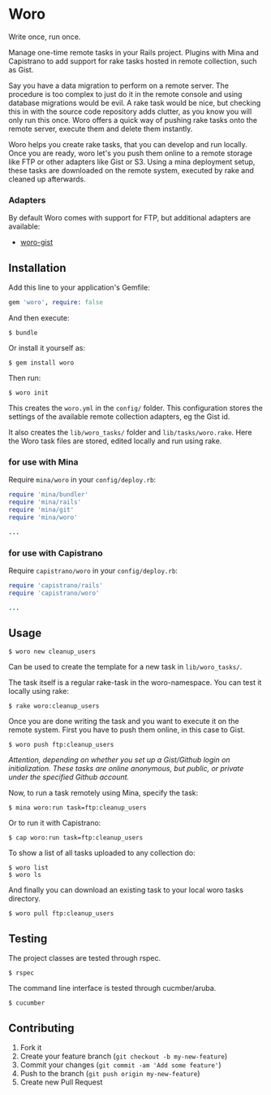 # Woro

Write once, run once.

Manage one-time remote tasks in your Rails project.
Plugins with Mina and Capistrano to add support for rake tasks hosted in remote collection, such as Gist.

Say you have a data migration to perform on a remote server. The procedure is too complex to just do it in the remote console and using database migrations would be evil. A rake task would be nice, but checking this in with the source code repository adds clutter, as you know you will only run this once.
Woro offers a quick way of pushing rake tasks onto the remote server, execute them and delete them instantly.

Woro helps you create rake tasks, that you can develop and run locally.
Once you are ready, woro let's you push them online to a remote storage like FTP or other adapters like Gist or S3.
Using a mina deployment setup, these tasks are downloaded on the remote system, executed by rake and cleaned up afterwards.

### Adapters

By default Woro comes with support for FTP, but additional adapters are available:

* [woro-gist](https://github.com/github/woro-gist)

## Installation

Add this line to your application's Gemfile:

```rb
gem 'woro', require: false
```

And then execute:

```shell
$ bundle
```

Or install it yourself as:

```shell
$ gem install woro
```

Then run:

```shell
$ woro init
```

This creates the `woro.yml` in the `config/` folder. This configuration
stores the settings of the available remote collection adapters, eg the
Gist id.

It also creates the `lib/woro_tasks/` folder and `lib/tasks/woro.rake`.
Here the Woro task files are stored, edited locally and run using rake.

### for use with Mina

Require `mina/woro` in your `config/deploy.rb`:

```rb
require 'mina/bundler'
require 'mina/rails'
require 'mina/git'
require 'mina/woro'

...
```

### for use with Capistrano

Require `capistrano/woro` in your `config/deploy.rb`:

```rb
require 'capistrano/rails'
require 'capistrano/woro'

...
```

## Usage

```shell
$ woro new cleanup_users
```

Can be used to create the template for a new task in `lib/woro_tasks/`.

The task itself is a regular rake-task in the woro-namespace. You can test it locally using rake:

```shell
$ rake woro:cleanup_users
```

Once you are done writing the task and you want to execute it on the remote system.
First you have to push them online, in this case to Gist.

```shell
$ woro push ftp:cleanup_users
```

_Attention, depending on whether you set up a Gist/Github login on
initialization. These tasks are online anonymous, but public, or
private under the specified Github account._

Now, to run a task remotely using Mina, specify the task:

```shell
$ mina woro:run task=ftp:cleanup_users
```

Or to run it with Capistrano:

```shell
$ cap woro:run task=ftp:cleanup_users
```

To show a list of all tasks uploaded to any collection do:

```shell
$ woro list
$ woro ls
```

And finally you can download an existing task to your local woro tasks directory.

```shell
$ woro pull ftp:cleanup_users
```

## Testing

The project classes are tested through rspec.

```shell
$ rspec
```

The command line interface
is tested through cucmber/aruba.

```shell
$ cucumber
```

## Contributing

1. Fork it
2. Create your feature branch (`git checkout -b my-new-feature`)
3. Commit your changes (`git commit -am 'Add some feature'`)
4. Push to the branch (`git push origin my-new-feature`)
5. Create new Pull Request

